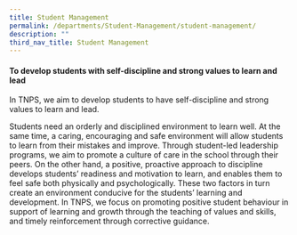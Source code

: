 ```yaml
---
title: Student Management
permalink: /departments/Student-Management/student-management/
description: ""
third_nav_title: Student Management
---
```

#### To develop students with self-discipline and strong values to learn and lead


In TNPS, we aim to develop students to have self-discipline and strong values to learn and lead.

  

Students need an orderly and disciplined environment to learn well. At the same time, a caring, encouraging and safe environment will allow students to learn from their mistakes and improve. Through student-led leadership programs, we aim to promote a culture of care in the school through their peers. On the other hand, a positive, proactive approach to discipline develops students’ readiness and motivation to learn, and enables them to feel safe both physically and psychologically. These two factors in turn create an environment conducive for the students’ learning and development. In TNPS, we focus on promoting positive student behaviour in support of learning and growth through the teaching of values and skills, and timely reinforcement through corrective guidance.